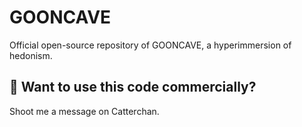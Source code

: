 # GOONCAVE
Official open-source repository of GOONCAVE, a hyperimmersion of hedonism.

## 💸 Want to use this code commercially?
Shoot me a message on Catterchan.
